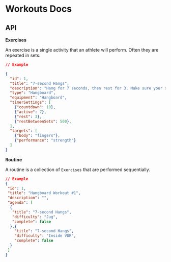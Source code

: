 Workouts Docs
=============

API
---

**Exercises**

An exercise is a single activity that an athlete will perform. Often they are repeated in sets. 
 
```json
// Example

{
  "id": 1,
  "title": "7-second Hangs",
  "description": "Hang for 7 seconds, then rest for 3. Make sure your shoulders are engaged.",
  "type": "Hangboard",
  "equipment": "Hangboard",
  "timerSettings": [
    {"countdown": 10},
    {"active": 7},
    {"rest": 3},
    {"restBetweenSets": 500},
  ],
  "targets": [
    {"body": "fingers"},
    {"performance": "strength"}
  ]
}
```

**Routine**

A routine is a collection of `Exercises` that are performed sequentially. 

```json
// Example
{
 "id": 1,
 "title": "Hangboard Workout #1",
 "description": "",
 "agenda": [
  { 
   "title": "7-second Hangs",
   "difficulty": "Jug",
   "complete": false
  },{
    "title": "7-second Hangs",
    "difficulty": "Inside VDR",
    "complete": false
  }
 ]
}
```
